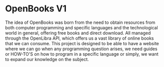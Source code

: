 # OpenBooks V1

The idea of ​​OpenBooks was born from the need to obtain resources from both computer programming and specific languages
and the technological world in general, offering free books and direct download.
All managed through the OpenLibra API, which offers us a vast library of online books that we can consume.
This project is designed to be able to have a website where we can go when any programming question arises,
we need guides or HOW-TO'S on how to program in a specific language or simply, we want to expand our knowledge on the subject.

